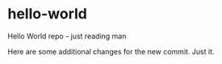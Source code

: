 # hello-world
Hello World repo - just reading man

Here are some additional changes for the new commit. Just it.
